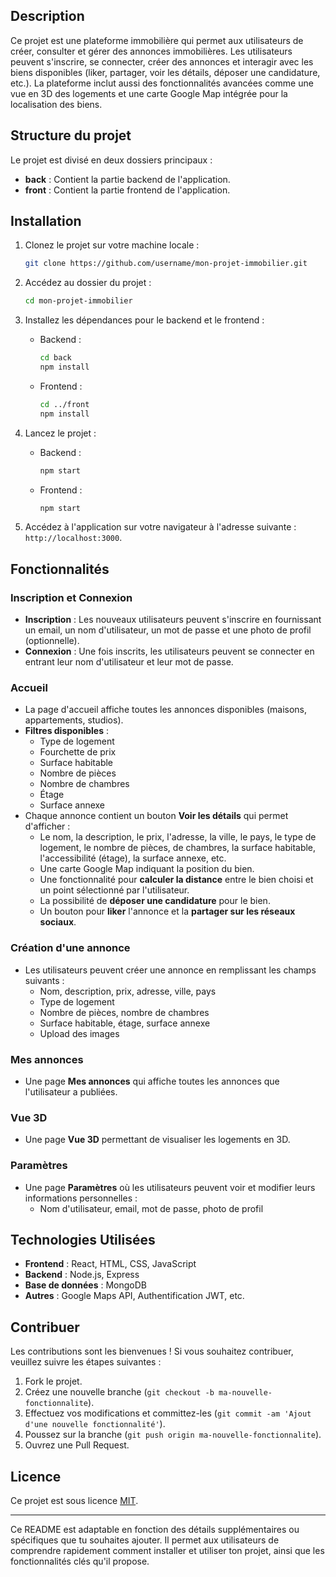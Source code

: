 ## Description
Ce projet est une plateforme immobilière qui permet aux utilisateurs de créer, consulter et gérer des annonces immobilières. Les utilisateurs peuvent s'inscrire, se connecter, créer des annonces et interagir avec les biens disponibles (liker, partager, voir les détails, déposer une candidature, etc.). La plateforme inclut aussi des fonctionnalités avancées comme une vue en 3D des logements et une carte Google Map intégrée pour la localisation des biens.

## Structure du projet
Le projet est divisé en deux dossiers principaux :
- **back** : Contient la partie backend de l'application.
- **front** : Contient la partie frontend de l'application.

## Installation

1. Clonez le projet sur votre machine locale :
    ```bash
    git clone https://github.com/username/mon-projet-immobilier.git
    ```

2. Accédez au dossier du projet :
    ```bash
    cd mon-projet-immobilier
    ```

3. Installez les dépendances pour le backend et le frontend :
    - Backend :
      ```bash
      cd back
      npm install
      ```
    - Frontend :
      ```bash
      cd ../front
      npm install
      ```

4. Lancez le projet :
    - Backend :
      ```bash
      npm start
      ```
    - Frontend :
      ```bash
      npm start
      ```

5. Accédez à l'application sur votre navigateur à l'adresse suivante : `http://localhost:3000`.

## Fonctionnalités

### Inscription et Connexion
- **Inscription** : Les nouveaux utilisateurs peuvent s'inscrire en fournissant un email, un nom d'utilisateur, un mot de passe et une photo de profil (optionnelle).
- **Connexion** : Une fois inscrits, les utilisateurs peuvent se connecter en entrant leur nom d'utilisateur et leur mot de passe.

### Accueil
- La page d'accueil affiche toutes les annonces disponibles (maisons, appartements, studios).
- **Filtres disponibles** : 
  - Type de logement
  - Fourchette de prix
  - Surface habitable
  - Nombre de pièces
  - Nombre de chambres
  - Étage
  - Surface annexe
- Chaque annonce contient un bouton **Voir les détails** qui permet d'afficher :
  - Le nom, la description, le prix, l'adresse, la ville, le pays, le type de logement, le nombre de pièces, de chambres, la surface habitable, l'accessibilité (étage), la surface annexe, etc.
  - Une carte Google Map indiquant la position du bien.
  - Une fonctionnalité pour **calculer la distance** entre le bien choisi et un point sélectionné par l'utilisateur.
  - La possibilité de **déposer une candidature** pour le bien.
  - Un bouton pour **liker** l'annonce et la **partager sur les réseaux sociaux**.

### Création d'une annonce
- Les utilisateurs peuvent créer une annonce en remplissant les champs suivants :
  - Nom, description, prix, adresse, ville, pays
  - Type de logement
  - Nombre de pièces, nombre de chambres
  - Surface habitable, étage, surface annexe
  - Upload des images

### Mes annonces
- Une page **Mes annonces** qui affiche toutes les annonces que l'utilisateur a publiées.
  
### Vue 3D
- Une page **Vue 3D** permettant de visualiser les logements en 3D.

### Paramètres
- Une page **Paramètres** où les utilisateurs peuvent voir et modifier leurs informations personnelles :
  - Nom d'utilisateur, email, mot de passe, photo de profil

## Technologies Utilisées

- **Frontend** : React, HTML, CSS, JavaScript
- **Backend** : Node.js, Express
- **Base de données** : MongoDB
- **Autres** : Google Maps API, Authentification JWT, etc.

## Contribuer
Les contributions sont les bienvenues ! Si vous souhaitez contribuer, veuillez suivre les étapes suivantes :

1. Fork le projet.
2. Créez une nouvelle branche (`git checkout -b ma-nouvelle-fonctionnalite`).
3. Effectuez vos modifications et committez-les (`git commit -am 'Ajout d'une nouvelle fonctionnalité'`).
4. Poussez sur la branche (`git push origin ma-nouvelle-fonctionnalite`).
5. Ouvrez une Pull Request.

## Licence
Ce projet est sous licence [MIT](LICENSE).

---

Ce README est adaptable en fonction des détails supplémentaires ou spécifiques que tu souhaites ajouter. Il permet aux utilisateurs de comprendre rapidement comment installer et utiliser ton projet, ainsi que les fonctionnalités clés qu'il propose.
